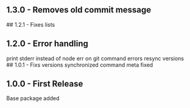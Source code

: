 ## 1.3.0 - Removes old commit message
## 1.2.1 - Fixes lists
## 1.2.0 - Error handling
print stderr instead of node err on git command errors
resync versions
## 1.0.1 - Fixs
versions synchronized
command meta fixed
## 1.0.0 - First Release
Base package added

